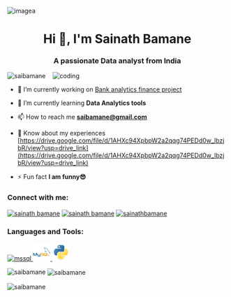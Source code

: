 ![imagea](https://encrypted-tbn0.gstatic.com/images?q=tbn:ANd9GcQCWo2tb1C8kIBy-TTh_JOdMDw8xP7DqmQwUA&usqp=CAU)
<h1 align="center">Hi 👋, I'm Sainath Bamane</h1>
<h3 align="center">A passionate Data analyst from India</h3>
<img align="right" alt="coding" width="400" src="https://user-images.githubusercontent.com/55389276/140866485-8fb1c876-9a8f-4d6a-98dc-08c4981eaf70.gif">
<p align="left"> <img src="https://komarev.com/ghpvc/?username=saibamane&label=Profile%20views&color=0e75b6&style=flat" alt="saibamane" /> </p>

- 🔭 I’m currently working on [Bank analytics finance project](https://docs.google.com/spreadsheets/d/1AsoMpzK0Uma1MGMZnQNhing-c46zZ3Iw/edit?usp=drive_link)

- 🌱 I’m currently learning **Data Analytics tools**

- 📫 How to reach me **saibamane@gmail.com**

- 📄 Know about my experiences [https://drive.google.com/file/d/1AHXc94XpbpW2a2qqg74PEDd0w_lbzjbR/view?usp=drive_link](https://drive.google.com/file/d/1AHXc94XpbpW2a2qqg74PEDd0w_lbzjbR/view?usp=drive_link)

- ⚡ Fun fact **I am funny😎**

<h3 align="left">Connect with me:</h3>
<p align="left">
<a href="https://linkedin.com/in/sainath bamane" target="blank"><img align="center" src="https://raw.githubusercontent.com/rahuldkjain/github-profile-readme-generator/master/src/images/icons/Social/linked-in-alt.svg" alt="sainath bamane" height="30" width="40" /></a>
<a href="https://fb.com/sainath bamane" target="blank"><img align="center" src="https://raw.githubusercontent.com/rahuldkjain/github-profile-readme-generator/master/src/images/icons/Social/facebook.svg" alt="sainath bamane" height="30" width="40" /></a>
<a href="https://instagram.com/sainathbamane" target="blank"><img align="center" src="https://raw.githubusercontent.com/rahuldkjain/github-profile-readme-generator/master/src/images/icons/Social/instagram.svg" alt="sainathbamane" height="30" width="40" /></a>
</p>

<h3 align="left">Languages and Tools:</h3>
<p align="left"> <a href="https://www.microsoft.com/en-us/sql-server" target="_blank" rel="noreferrer"> <img src="https://www.svgrepo.com/show/303229/microsoft-sql-server-logo.svg" alt="mssql" width="40" height="40"/> </a> <a href="https://www.mysql.com/" target="_blank" rel="noreferrer"> <img src="https://raw.githubusercontent.com/devicons/devicon/master/icons/mysql/mysql-original-wordmark.svg" alt="mysql" width="40" height="40"/> </a> <a href="https://www.python.org" target="_blank" rel="noreferrer"> <img src="https://raw.githubusercontent.com/devicons/devicon/master/icons/python/python-original.svg" alt="python" width="40" height="40"/> </a> </p>

<p><img align="left" src="https://github-readme-stats.vercel.app/api/top-langs?username=saibamane&show_icons=true&locale=en&layout=compact" alt="saibamane" /></p>

<p>&nbsp;<img align="center" src="https://github-readme-stats.vercel.app/api?username=saibamane&show_icons=true&locale=en" alt="saibamane" /></p>

<p><img align="center" src="https://github-readme-streak-stats.herokuapp.com/?user=saibamane&" alt="saibamane" /></p>
